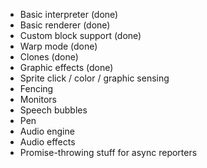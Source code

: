 - Basic interpreter (done)
- Basic renderer (done)
- Custom block support (done)
- Warp mode (done)
- Clones (done)
- Graphic effects (done)
- Sprite click / color / graphic sensing
- Fencing
- Monitors
- Speech bubbles
- Pen
- Audio engine
- Audio effects
- Promise-throwing stuff for async reporters
